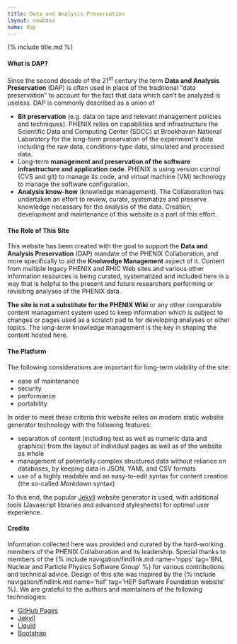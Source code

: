```yaml
---
title: Data and Analysis Preservation
layout: newbase
name: dap
---
```


{% include title.md %}

#### What is DAP?
Since the second decade of the 21<sup>st</sup> century the term **Data and Analysis Preservation** (DAP)
is often used in place of the traditional "data preservation" to account for
the fact that data which can’t be analyzed is useless. DAP is commonly described as a union of
* **Bit preservation** (e.g. data on tape and relevant management policies and techniques). PHENIX relies on capabilities and infrastructure the Scientific Data and Computing Center (SDCC) at Brookhaven National Laboratory for the long-term preservation of the experiment's data
including the raw data, conditions-type data, simulated and processed data.
* Long-term **management and preservation of the software infrastructure and application code**. PHENIX is using version control (CVS and git) to manage its code, and virtual machine (VM) technology to manage the software configuration.
* **Analysis know-how** (knowledge management). The Collaboration has undertaken an effort to review, curate, systematize and preserve knowledge necessary for the analysis of the data. Creation, development and maintenance of this website is a part of this effort.


#### The Role of This Site
This website has been created with the goal to support the **Data and Analysis Preservation** (DAP)
mandate of the PHENIX Collaboration, and more specifically to aid the **Knolwedge Management** aspect of it.
Content from multiple legacy PHENIX and RHIC Web sites and various other information resources is being curated,
systematized and included here in a way that is helpful to the present and future researchers performing
or revisiting analyses of the PHENIX data.

**The site is not a substitute for the PHENIX Wiki** or any other comparable content management
system used to keep information which is subject to changes or pages used as a scratch pad
to for developing analyses or other topics. The *long-term* knowledge management is the key
in shaping the content hosted here.

#### The Platform
The following considerations are important for long-term viability of the site:
* ease of maintenance
* security
* performance
* portability

In order to meet these criteria this website relies on modern static
website generator technology with the following features:
* separation of content (including text as well as numeric data and graphics) from the layout of individual pages as well as of the website as whole
* management of potentially complex structured data without reliance on databases, by keeping data in JSON, YAML and CSV formats
* use of a highly readable and an easy-to-edit syntax for content creation (the so-called *Markdown* syntax)

To this end, the popular <a href="http://jekyllrb.com/">Jekyll</a> website generator is used, with
additional tools (Javascript libraries and advanced stylesheets) for optimal user experience.

#### Credits
Information collected here was provided and curated by the hard-working members of the PHENIX Collaboration
and its leadership. Special thanks to members of the
{% include navigation/findlink.md name='npps' tag='BNL Nuclear and Particle Physics Software Group' %}
for various contributions and technical advice.
Design of this site was inspired by the
{% include navigation/findlink.md name='hsf' tag='HEP Software Foundation website' %}.
We are grateful to the authors and maintainers of the following technologies:
* <a href="https://pages.github.com/">GitHub Pages</a>
* <a href="http://jekyllrb.com/">Jekyll</a>
* <a href="https://shopify.github.io/liquid/">Liquid</a>
* <a href="http://getbootstrap.com/">Bootstrap</a>

